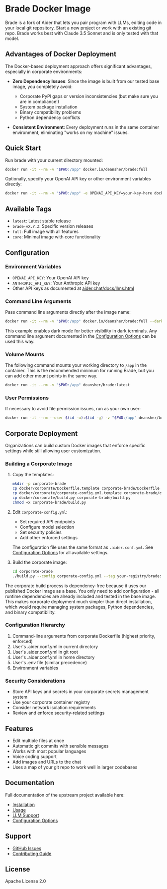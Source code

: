 # Brade Docker Image

Brade is a fork of Aider that lets you pair program with LLMs, editing code in your local git repository.
Start a new project or work with an existing git repo.
Brade works best with Claude 3.5 Sonnet and is only tested with that model.

## Advantages of Docker Deployment

The Docker-based deployment approach offers significant advantages, especially in corporate environments:

- **Zero Dependency Issues**: Since the image is built from our tested base image, you completely avoid:
  - Corporate PyPI gaps or version inconsistencies (but make sure you are in compliance!)
  - System package installation
  - Binary compatibility problems
  - Python dependency conflicts

- **Consistent Environment**: Every deployment runs in the same container environment, eliminating "works on my machine" issues.

## Quick Start

Run brade with your current directory mounted:

```bash
docker run -it --rm -v "$PWD:/app" docker.io/deansher/brade:full
```

Optionally, specify your OpenAI API key or other environment variables directly:
```bash
docker run -it --rm -v "$PWD:/app" -e OPENAI_API_KEY=your-key-here docker.io/deansher/brade:full
```

## Available Tags

- `latest`: Latest stable release
- `brade-vX.Y.Z`: Specific version releases
- `full`: Full image with all features
- `core`: Minimal image with core functionality

## Configuration

### Environment Variables

- `OPENAI_API_KEY`: Your OpenAI API key
- `ANTHROPIC_API_KEY`: Your Anthropic API key
- Other API keys as documented at [aider.chat/docs/llms.html](https://aider.chat/docs/llms.html)

### Command Line Arguments

Pass command line arguments directly after the image name:

```bash
docker run -it --rm -v "$PWD:/app" docker.io/deansher/brade:full --dark-mode
```

This example enables dark mode for better visibility in dark terminals. Any command line argument documented in the [Configuration Options](https://aider.chat/docs/config/options.html) can be used this way.

### Volume Mounts

The following command mounts your working directory to `/app` in the container. This is the recommended minimum for running Brade, but you can add other mount points in the same way.

```bash
docker run -it --rm -v "$PWD:/app" deansher/brade:latest
```

### User Permissions

If necessary to avoid file permission issues, run as your own user:

```bash
docker run -it --rm --user $(id -u):$(id -g) -v "$PWD:/app" deansher/brade:latest
```

## Corporate Deployment

Organizations can build custom Docker images that enforce specific settings while still allowing user customization.

### Building a Corporate Image

1. Copy the templates:
   ```bash
   mkdir -p corporate-brade
   cp docker/corporate/Dockerfile.template corporate-brade/Dockerfile
   cp docker/corporate/corporate-config.yml.template corporate-brade/corporate-config.yml
   cp docker/corporate/build.py corporate-brade/build.py
   chmod +x corporate-brade/build.py
   ```

2. Edit `corporate-config.yml`:
   - Set required API endpoints
   - Configure model selection
   - Set security policies
   - Add other enforced settings
   
   The configuration file uses the same format as `.aider.conf.yml`. See [Configuration Options](https://aider.chat/docs/config/options.html) for all available settings.

3. Build the corporate image:
   ```bash
   cd corporate-brade
   ./build.py --config corporate-config.yml --tag your-registry/brade:corporate
   ```

The corporate build process is dependency-free because it uses our published Docker image as a base. You only need to add configuration - all runtime dependencies are already included and tested in the base image. This makes corporate deployment much simpler than direct installation, which would require managing system packages, Python dependencies, and binary compatibility.

### Configuration Hierarchy

1. Command-line arguments from corporate Dockerfile (highest priority, enforced)
2. User's .aider.conf.yml in current directory
3. User's .aider.conf.yml in git root
4. User's .aider.conf.yml in home directory
5. User's .env file (similar precedence)
6. Environment variables

### Security Considerations

- Store API keys and secrets in your corporate secrets management system
- Use your corporate container registry
- Consider network isolation requirements
- Review and enforce security-related settings

## Features

- Edit multiple files at once
- Automatic git commits with sensible messages
- Works with most popular languages
- Voice coding support
- Add images and URLs to the chat
- Uses a map of your git repo to work well in larger codebases

## Documentation

Full documentation of the upstream project available here:
- [Installation](https://aider.chat/docs/install.html)
- [Usage](https://aider.chat/docs/usage.html)
- [LLM Support](https://aider.chat/docs/llms.html)
- [Configuration Options](https://aider.chat/docs/config/options.html)

## Support

- [GitHub Issues](https://github.com/deansher/brade/issues)
- [Contributing Guide](https://github.com/deansher/brade/blob/main/CONTRIBUTING.md)

## License

Apache License 2.0
